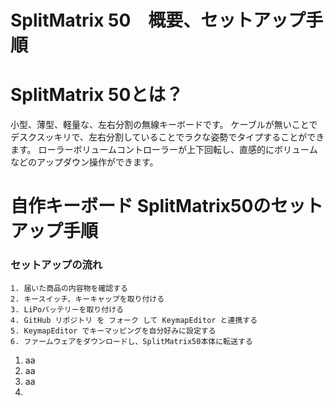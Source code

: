 # SplitMatrix 50　概要、セットアップ手順

# SplitMatrix 50とは？
小型、薄型、軽量な、左右分割の無線キーボードです。
ケーブルが無いことでデスクスッキリで、左右分割していることでラクな姿勢でタイプすることができます。
ローラーボリュームコントローラーが上下回転し、直感的にボリュームなどのアップダウン操作ができます。



# 自作キーボード SplitMatrix50のセットアップ手順

### セットアップの流れ
    1. 届いた商品の内容物を確認する
    2. キースイッチ、キーキャップを取り付ける
    3. LiPoバッテリーを取り付ける
    4. GitHub リポジトリ を フォーク して KeymapEditor と連携する
    5. KeymapEditor でキーマッピングを自分好みに設定する
    6. ファームウェアをダウンロードし、SplitMatrix50本体に転送する

1. aa
2. aa
3. aa
4. 